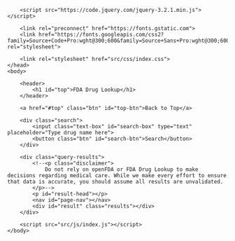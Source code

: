 <html lang="en">
    <head>
        <meta charset="UTF-8">
        <meta name="viewport" content="width=device-width, initial-scale=1.0">
        <title>FDA Drug Lookup</title>

        <script src="https://code.jquery.com/jquery-3.2.1.min.js"></script>

        <link rel="preconnect" href="https://fonts.gstatic.com">
        <link href="https://fonts.googleapis.com/css2?family=Source+Code+Pro:wght@300;600&family=Source+Sans+Pro:wght@300;600&display=swap" rel="stylesheet"> 
        
        <link rel="stylesheet" href="src/css/index.css">
    </head>
    <body>
        
        <header>
            <h1 id="top">FDA Drug Lookup</h1>
        </header>

        <a href="#top" class="btn" id="top-btn">Back to Top</a>
        
        <div class="search">
            <input class="text-box" id="search-box" type="text" placeholder="Type drug name here">
            <button class="btn" id="search-btn">Search</button>
        </div>

        <div class="query-results">
            <!--<p class="disclaimer">
                Do not rely on openFDA or FDA Drug Lookup to make decisions regarding medical care. While we make every effort to ensure that data is accurate, you should assume all results are unvalidated.
            </p>-->
            <p id="result-head"></p>
            <nav id="page-nav"></nav>
            <div id="result" class="results"></div>
        </div>

        <script src="src/js/index.js"></script>
    </body>
</html>